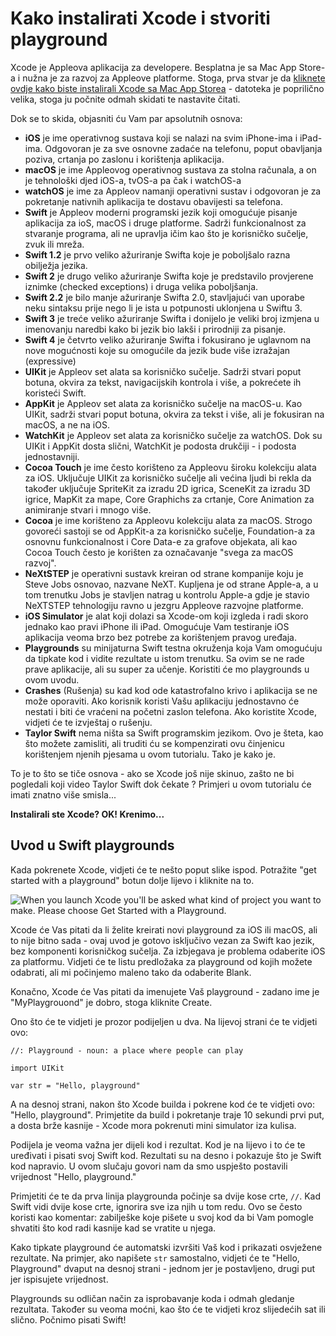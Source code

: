 # Kako instalirati Xcode i stvoriti playground

Xcode je Appleova aplikacija za developere. Besplatna je sa Mac App Store-a i nužna je za razvoj za Appleove platforme. Stoga, prva stvar je da [kliknete ovdje kako biste instalirali Xcode sa Mac App Storea](https://itunes.apple.com/us/app/xcode/id497799835?mt=12&at=10l8cn&ct=hws) - datoteka je poprilično velika, stoga ju počnite odmah skidati te nastavite čitati.

Dok se to skida, objasniti ću Vam par apsolutnih osnova:

- **iOS** je ime operativnog sustava koji se nalazi na svim iPhone-ima i iPad-ima. Odgovoran je za sve osnovne zadaće na telefonu, poput obavljanja poziva, crtanja po zaslonu i korištenja aplikacija.
- **macOS** je ime Appleovog operativnog sustava za stolna računala, a on je tehnološki djed iOS-a, tvOS-a pa čak i watchOS-a
- **watchOS** je ime za Appleov namanji operativni sustav i odgovoran je za pokretanje nativnih aplikacija te dostavu obavijesti sa telefona.
- **Swift** je Appleov moderni programski jezik koji omogućuje pisanje aplikacija za ioS, macOS i druge platforme. Sadrži funkcionalnost za stvaranje programa, ali ne upravlja ičim kao što je korisničko sučelje, zvuk ili mreža. 
- **Swift 1.2** je prvo veliko ažuriranje Swifta koje je poboljšalo razna obilježja jezika.
- **Swift 2** je drugo veliko ažuriranje Swifta koje je predstavilo provjerene iznimke (checked exceptions) i druga velika poboljšanja. 
- **Swift 2.2** je bilo manje ažuriranje Swifta 2.0, stavljajući van uporabe neku sintaksu prije nego li je ista u potpunosti uklonjena u Swiftu 3.
- **Swift 3** je treće veliko ažuriranje Swifta i donijelo je veliki broj izmjena u imenovanju naredbi kako bi jezik bio lakši i prirodniji za pisanje.
- **Swift 4** je četvrto veliko ažuriranje Swifta i fokusirano je uglavnom na nove mogućnosti koje su omogućile da jezik bude više izražajan (expressive)
- **UIKit** je Appleov set alata sa korisničko sučelje. Sadrži stvari poput botuna, okvira za tekst, navigacijskih kontrola i više, a pokrećete ih koristeći Swift.
- **AppKit** je Appleov set alata za korisničko sučelje na macOS-u. Kao UIKit, sadrži stvari poput botuna, okvira za tekst i više, ali je fokusiran na macOS, a ne na iOS.
- **WatchKit** je Appleov set alata za korisničko sučelje za watchOS. Dok su UIKit i AppKit dosta slični, WatchKit je podosta drukčiji - i podosta jednostavniji.
- **Cocoa Touch** je ime često korišteno za Appleovu široku kolekciju alata za iOS. Uključuje UIKit za korisničko sučelje ali većina ljudi bi rekla da također uključuje SpriteKit za izradu 2D igrica, SceneKit za izradu 3D igrice, MapKit za mape, Core Graphichs za crtanje, Core Animation za animiranje stvari i mnogo više.
- **Cocoa** je ime korišteno za Appleovu kolekciju alata za macOS. Strogo govoreći sastoji se od AppKit-a za korisničko sučelje, Foundation-a za osnovnu funkcionalnost i Core Data-e za grafove objekata, ali kao Cocoa Touch često je korišten za označavanje "svega za macOS razvoj".
- **NeXtSTEP** je operativni sustavk kreiran od strane kompanije koju je Steve Jobs osnovao, nazvane NeXT. Kupljena je od strane Apple-a, a u tom trenutku Jobs je stavljen natrag u kontrolu Apple-a gdje je stavio NeXTSTEP tehnologiju ravno u jezgru Appleove razvojne platforme.
- **iOS Simulator** je alat koji dolazi sa Xcode-om koji izgleda i radi skoro jednako kao pravi iPhone ili iPad. Omogućuje Vam testiranje iOS aplikacija veoma brzo bez potrebe za korištenjem pravog uređaja.
- **Playgrounds** su minijaturna Swift testna okruženja koja Vam omogućuju da tipkate kod i vidite rezultate u istom trenutku. Sa ovim se ne rade prave aplikacije, ali su super za učenje. Koristiti će mo playgrounds u ovom uvodu.
- **Crashes** (Rušenja) su kad kod ode katastrofalno krivo i aplikacija se ne može oporaviti. Ako korisnik koristi Vašu aplikaciju jednostavno će nestati i biti će vraćeni na početni zaslon telefona. Ako koristite Xcode, vidjeti će te izvještaj o rušenju.
- **Taylor Swift** nema ništa sa Swift programskim jezikom. Ovo je šteta, kao što možete zamisliti, ali truditi ću se kompenzirati ovu činjenicu korištenjem njenih pjesama u ovom tutorialu. Tako je kako je.

To je to što se tiče osnova - ako se Xcode još nije skinuo, zašto ne bi pogledali koji video Taylor Swift dok čekate ? Primjeri u ovom tutorialu će imati znatno više smisla...

**Instalirali ste Xcode? OK! Krenimo...**

## Uvod u Swift playgrounds

Kada pokrenete Xcode, vidjeti će te nešto poput slike ispod. Potražite "get started with a playground" botun dolje lijevo i kliknite na to.

![When you launch Xcode you'll be asked what kind of project you want to make. Please choose Get Started with a Playground.](0-1.png)

Xcode će Vas pitati da li želite kreirati novi playground za iOS ili macOS, ali to nije bitno sada - ovaj uvod je gotovo isključivo vezan za Swift kao jezik, bez komponenti korisničkog sučelja. Za izbjegava je problema odaberite iOS za platformu. Vidjeti će te listu predložaka za playground od kojih možete odabrati, ali mi počinjemo maleno tako da odaberite Blank.

Konačno, Xcode će Vas pitati da imenujete Vaš playground - zadano ime je "MyPlaygrouond" je dobro, stoga kliknite Create.

Ono što će te vidjeti je prozor podijeljen u dva. Na lijevoj strani će te vidjeti ovo:

	//: Playground - noun: a place where people can play

    import UIKit

    var str = "Hello, playground"
    
A na desnoj strani, nakon što Xcode builda i pokrene kod će te vidjeti ovo: "Hello, playground". Primjetite da build i pokretanje traje 10 sekundi prvi put, a dosta brže kasnije - Xcode mora pokrenuti mini simulator iza kulisa.

Podijela je veoma važna jer dijeli kod i rezultat. Kod je na lijevo i to će te uređivati i pisati svoj Swift kod. Rezultati su na desno i pokazuje što je Swift kod napravio. U ovom slučaju govori nam da smo uspješto postavili vrijednost "Hello, playground."

Primjetiti će te da prva linija playgrounda počinje sa dvije kose crte, `//`. Kad Swift vidi dvije kose crte, ignorira sve iza njih u tom redu. Ovo se često koristi kao komentar: zabilješke koje pišete u svoj kod da bi Vam pomogle shvatiti što kod radi kasnije kad se vratite u njega.

Kako tipkate playground će automatski izvršiti Vaš kod i prikazati osvježene rezultate. Na primjer, ako napišete `str` samostalno, vidjeti će te "Hello, Playground" dvaput na desnoj strani - jednom jer je postavljeno, drugi put jer ispisujete vrijednost. 

Playgrounds su odličan način za isprobavanje koda i odmah gledanje rezultata. Također su veoma moćni, kao što će te vidjeti kroz slijedećih sat ili slično. Počnimo pisati Swift!